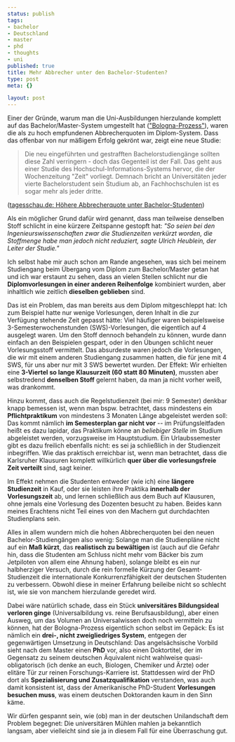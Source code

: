 ```yaml
--- 
status: publish
tags: 
- bachelor
- Deutschland
- master
- phd
- thoughts
- uni
published: true
title: Mehr Abbrecher unter den Bachelor-Studenten?
type: post
meta: {}

layout: post
---
```

Einer der Gründe, warum man die Uni-Ausbildungen hierzulande komplett auf das Bachelor/Master-System umgestellt hat (<a href="http://de.wikipedia.org/wiki/Bologna-Prozess">"Bologna-Prozess"</a>), waren die als zu hoch empfundenen Abbrecherquoten im Diplom-System. Dass das offenbar von nur mäßigem Erfolg gekrönt war, zeigt eine neue Studie:

<blockquote>Die neu eingeführten und gestrafften Bachelorstudiengänge sollten diese Zahl verringern - doch das Gegenteil ist der Fall. Das geht aus einer Studie des Hochschul-Informations-Systems hervor, die der Wochenzeitung "Zeit" vorliegt. Demnach bricht an Universitäten jeder vierte Bachelorstudent sein Studium ab, an Fachhochschulen ist es sogar mehr als jeder dritte.</blockquote>
(<a href="http://www.tagesschau.de/inland/bachelor2.html">tagesschau.de: Höhere Abbrecherquote unter Bachelor-Studenten</a>)

Als ein möglicher Grund dafür wird genannt, dass man teilweise denselben Stoff schlicht in eine kürzere Zeitspanne gestopft hat: <em>"So seien bei den Ingenieurswissenschaften zwar die Studienzeiten verkürzt worden, die Stoffmenge habe man jedoch nicht reduziert, sagte Ulrich Heublein, der Leiter der Studie."</em>

Ich selbst habe mir auch schon am Rande angesehen, was sich bei meinem Studiengang beim Übergang vom Diplom zum Bachelor/Master getan hat und ich war erstaunt zu sehen, dass an vielen Stellen schlicht nur die <strong>Diplomvorlesungen in einer anderen Reihenfolge</strong> kombiniert wurden, aber inhaltlich wie zeitlich <strong>dieselben geblieben</strong> sind.

Das ist ein Problem, das man bereits aus dem Diplom mitgeschleppt hat: Ich zum Beispiel hatte nur wenige Vorlesungen, deren Inhalt in die zur Verfügung stehende Zeit gepasst hätte: Viel häufiger waren beispielsweise 3-Semesterwochenstunden (SWS)-Vorlesungen, die eigentlich auf 4 ausgelegt waren. Um den Stoff dennoch behandeln zu können, wurde dann einfach an den Beispielen gespart, oder in den Übungen schlicht neuer Vorlesungsstoff vermittelt. Das absurdeste waren jedoch die Vorlesungen, die wir mit einem anderen Studiengang zusammen hatten, die für jene mit 4 SWS, für uns aber nur mit 3 SWS bewertet wurden. Der Effekt: Wir erhielten eine <strong>3-Viertel so lange Klausurzeit (60 statt 80 Minuten)</strong>, mussten aber selbstredend <strong>denselben Stoff</strong> gelernt haben, da man ja nicht vorher weiß, was drankommt.

Hinzu kommt, dass auch die Regelstudienzeit (bei mir: 9 Semester) denkbar knapp bemessen ist, wenn man bspw. betrachtet, dass mindestens ein <strong>Pflichtpraktikum</strong> von mindestens 3 Monaten Länge abgeleistet werden soll: Das kommt nämlich <strong>im Semesterplan gar nicht vor</strong> -- im Prüfungsleitfaden heißt es dazu lapidar, das Praktikum könne an <em>beliebiger Stelle</em> im Studium abgeleistet werden, vorzugsweise im Hauptstudium. Ein Urlaubssemester gibt es dazu freilich ebenfalls nicht: es sei ja schließlich in der Studienzeit inbegriffen. Wie das praktisch erreichbar ist, wenn man betrachtet, dass die Karlsruher Klausuren komplett willkürlich <strong>quer über die vorlesungsfreie Zeit verteilt</strong> sind, sagt keiner.

Im Effekt nehmen die Studenten entweder (wie ich) eine <strong>längere Studienzeit</strong> in Kauf, oder sie leisten ihre Praktika <strong>innerhalb der Vorlesungszeit</strong> ab, und lernen schließlich aus dem Buch auf Klausuren, ohne jemals eine Vorlesung des Dozenten besucht zu haben. Beides kann meines Erachtens nicht Teil eines von den Machern gut durchdachten Studienplans sein.

Alles in allem wundern mich die hohen Abbrecherquoten bei den neuen Bachelor-Studiengängen also wenig: Solange man die Studienpläne nicht auf ein <strong>Maß kürzt</strong>, das <strong>realistisch zu bewältigen</strong> ist (auch auf die Gefahr hin, dass die Studenten am Schluss nicht mehr vom Bäcker bis zum Jetpiloten von allem eine Ahnung haben), solange bleibt es ein nur halbherziger Versuch, durch die rein formelle Kürzung der Gesamt-Studienzeit die internationale Konkurrenzfähigkeit der deutschen Studenten zu verbessern. Obwohl diese in meiner Erfahrung beileibe nicht so schlecht ist, wie sie von manchem hierzulande geredet wird.

Dabei wäre natürlich schade, dass ein Stück <strong>universitäres Bildungsideal verloren ginge</strong> (Universalbildung vs. reine Berufsausbildung), aber einen Ausweg, um das Volumen an Universalwissen doch noch vermitteln zu können, hat der Bologna-Prozess eigentlich schon selbst im Gepäck: Es ist nämlich ein <strong>drei-, nicht zweigliedriges System</strong>, entgegen der gegenwärtigen Umsetzung in Deutschland: Das angelsächsische Vorbild sieht nach dem Master einen <strong>PhD</strong> vor, also einen Doktortitel, der im Gegensatz zu seinem deutschen Äquivalent nicht wahlweise quasi-obligatorisch (ich denke an euch, Biologen, Chemiker und Ärzte) oder elitäre Tür zur reinen Forschungs-Karriere ist. Stattdessen wird der PhD dort als <strong>Spezialisierung und Zusatzqualifikation</strong> verstanden, was auch damit konsistent ist, dass der Amerikanische PhD-Student <strong>Vorlesungen besuchen muss</strong>, was einem deutschen Doktoranden kaum in den Sinn käme.

Wir dürfen gespannt sein, wie (ob) man in der deutschen Unilandschaft dem Problem begegnet: Die universitären Mühlen mahlen ja bekanntlich langsam, aber vielleicht sind sie ja in diesem Fall für eine Überraschung gut.
